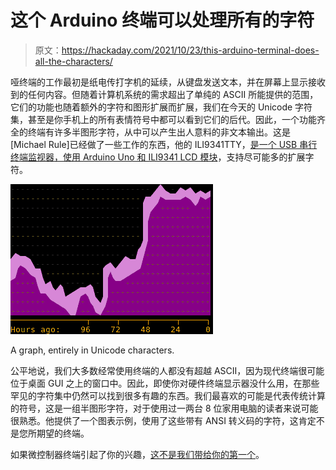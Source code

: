 # 这个 Arduino 终端可以处理所有的字符

> 原文：<https://hackaday.com/2021/10/23/this-arduino-terminal-does-all-the-characters/>

哑终端的工作最初是纸电传打字机的延续，从键盘发送文本，并在屏幕上显示接收到的任何内容。但随着计算机系统的需求超出了单纯的 ASCII 所能提供的范围，它们的功能也随着额外的字符和图形扩展而扩展，我们在今天的 Unicode 字符集，甚至是你手机上的所有表情符号中都可以看到它们的后代。因此，一个功能齐全的终端有许多半图形字符，从中可以产生出人意料的非文本输出。这是[Michael Rule]已经做了一些工作的东西，他的 ILI9341TTY，[是一个 USB 串行终端监视器，使用 Arduino Uno 和 ILI9341 LCD 模块](https://github.com/michaelerule/ILI9341TTY)，支持尽可能多的扩展字符。

[![A graph, entirely in Unicode characters.](img/390cc4a5502780223c23096a15893848.png)](https://hackaday.com/wp-content/uploads/2021/10/ploteg.png)

A graph, entirely in Unicode characters.

公平地说，我们大多数经常使用终端的人都没有超越 ASCII，因为现代终端很可能位于桌面 GUI 之上的窗口中。因此，即使你对硬件终端显示器没什么用，在那些罕见的字符集中仍然可以找到很多有趣的东西。我们最喜欢的可能是代表传统计算的符号，这是一组半图形字符，对于使用过一两台 8 位家用电脑的读者来说可能很熟悉。他提供了一个图表示例，使用了这些带有 ANSI 转义码的字符，这肯定不是您所期望的终端。

如果微控制器终端引起了你的兴趣，[这不是我们带给你的第一个](https://hackaday.com/2019/11/22/a-tiny-terminal-for-your-serial-access-needs/)。